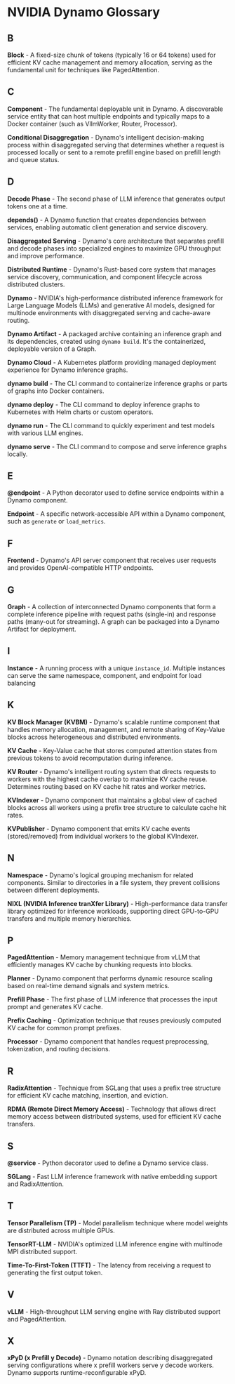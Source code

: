 # NVIDIA Dynamo Glossary

## B
**Block** - A fixed-size chunk of tokens (typically 16 or 64 tokens) used for efficient KV cache management and memory allocation, serving as the fundamental unit for techniques like PagedAttention.

## C
**Component** - The fundamental deployable unit in Dynamo. A discoverable service entity that can host multiple endpoints and typically maps to a Docker container (such as VllmWorker, Router, Processor).

**Conditional Disaggregation** - Dynamo's intelligent decision-making process within disaggregated serving that determines whether a request is processed locally or sent to a remote prefill engine based on prefill length and queue status.

## D
**Decode Phase** - The second phase of LLM inference that generates output tokens one at a time.

**depends()** - A Dynamo function that creates dependencies between services, enabling automatic client generation and service discovery.

**Disaggregated Serving** - Dynamo's core architecture that separates prefill and decode phases into specialized engines to maximize GPU throughput and improve performance.

**Distributed Runtime** - Dynamo's Rust-based core system that manages service discovery, communication, and component lifecycle across distributed clusters.

**Dynamo** - NVIDIA's high-performance distributed inference framework for Large Language Models (LLMs) and generative AI models, designed for multinode environments with disaggregated serving and cache-aware routing.

**Dynamo Artifact** - A packaged archive containing an inference graph and its dependencies, created using `dynamo build`. It's the containerized, deployable version of a Graph.

**Dynamo Cloud** - A Kubernetes platform providing managed deployment experience for Dynamo inference graphs.

**dynamo build** - The CLI command to containerize inference graphs or parts of graphs into Docker containers.

**dynamo deploy** - The CLI command to deploy inference graphs to Kubernetes with Helm charts or custom operators.

**dynamo run** - The CLI command to quickly experiment and test models with various LLM engines.

**dynamo serve** - The CLI command to compose and serve inference graphs locally.

## E
**@endpoint** - A Python decorator used to define service endpoints within a Dynamo component.

**Endpoint** - A specific network-accessible API within a Dynamo component, such as `generate` or `load_metrics`.

## F
**Frontend** - Dynamo's API server component that receives user requests and provides OpenAI-compatible HTTP endpoints.

## G
**Graph** - A collection of interconnected Dynamo components that form a complete inference pipeline with request paths (single-in) and response paths (many-out for streaming). A graph can be packaged into a Dynamo Artifact for deployment.

## I
**Instance** - A running process with a unique `instance_id`. Multiple instances can serve the same namespace, component, and endpoint for load balancing

## K
**KV Block Manager (KVBM)** - Dynamo's scalable runtime component that handles memory allocation, management, and remote sharing of Key-Value blocks across heterogeneous and distributed environments.

**KV Cache** - Key-Value cache that stores computed attention states from previous tokens to avoid recomputation during inference.

**KV Router** - Dynamo's intelligent routing system that directs requests to workers with the highest cache overlap to maximize KV cache reuse. Determines routing based on KV cache hit rates and worker metrics.

**KVIndexer** - Dynamo component that maintains a global view of cached blocks across all workers using a prefix tree structure to calculate cache hit rates.

**KVPublisher** - Dynamo component that emits KV cache events (stored/removed) from individual workers to the global KVIndexer.

## N
**Namespace** - Dynamo's logical grouping mechanism for related components. Similar to directories in a file system, they prevent collisions between different deployments.

**NIXL (NVIDIA Inference tranXfer Library)** - High-performance data transfer library optimized for inference workloads, supporting direct GPU-to-GPU transfers and multiple memory hierarchies.

## P
**PagedAttention** - Memory management technique from vLLM that efficiently manages KV cache by chunking requests into blocks.

**Planner** - Dynamo component that performs dynamic resource scaling based on real-time demand signals and system metrics.

**Prefill Phase** - The first phase of LLM inference that processes the input prompt and generates KV cache.

**Prefix Caching** - Optimization technique that reuses previously computed KV cache for common prompt prefixes.

**Processor** - Dynamo component that handles request preprocessing, tokenization, and routing decisions.

## R
**RadixAttention** - Technique from SGLang that uses a prefix tree structure for efficient KV cache matching, insertion, and eviction.

**RDMA (Remote Direct Memory Access)** - Technology that allows direct memory access between distributed systems, used for efficient KV cache transfers.

## S
**@service** - Python decorator used to define a Dynamo service class.

**SGLang** - Fast LLM inference framework with native embedding support and RadixAttention.

## T
**Tensor Parallelism (TP)** - Model parallelism technique where model weights are distributed across multiple GPUs.

**TensorRT-LLM** - NVIDIA's optimized LLM inference engine with multinode MPI distributed support.

**Time-To-First-Token (TTFT)** - The latency from receiving a request to generating the first output token.

## V
**vLLM** - High-throughput LLM serving engine with Ray distributed support and PagedAttention.

## X
**xPyD (x Prefill y Decode)** - Dynamo notation describing disaggregated serving configurations where x prefill workers serve y decode workers. Dynamo supports runtime-reconfigurable xPyD.
